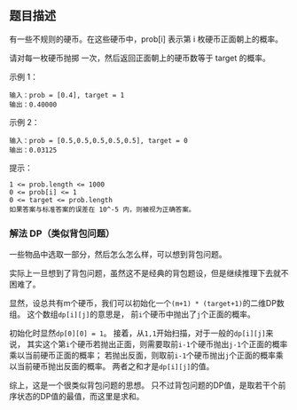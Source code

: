 ## 题目描述
有一些不规则的硬币。在这些硬币中，prob[i] 表示第 i 枚硬币正面朝上的概率。

请对每一枚硬币抛掷 一次，然后返回正面朝上的硬币数等于 target 的概率。

示例 1：
```
输入：prob = [0.4], target = 1
输出：0.40000
```
示例 2：
```
输入：prob = [0.5,0.5,0.5,0.5,0.5], target = 0
输出：0.03125
```

提示：
```
1 <= prob.length <= 1000
0 <= prob[i] <= 1
0 <= target <= prob.length
如果答案与标准答案的误差在 10^-5 内，则被视为正确答案。
```

### 解法 DP（类似背包问题）
一些物品中选取一部分，然后怎么怎么样，可以想到背包问题。

实际上一旦想到了背包问题，虽然这不是经典的背包题设，但是继续推理下去就不困难了。

显然，设总共有m个硬币，我们可以初始化一个`(m+1) * (target+1)`的二维DP数组。
这个数组`dp[i][j]`的意思是，
前`i`个硬币中抛出了`j`个正面的概率。

初始化时显然`dp[0][0] = 1`。
接着，从`1,1`开始扫描，对于一般的`dp[i][j]`来说，
其实这个第`i`个硬币若抛出正面，则需要取前`i-1`个硬币抛出`j-1`个正面的概率乘以当前硬币正面的概率；
若抛出反面，则取前`i-1`个硬币抛出`j`个正面的概率乘以当前硬币抛出反面的概率。
两者之和才是`dp[i][j]`的值。

综上，这是一个很类似背包问题的思想。
只不过背包问题的DP值，是取若干个前序状态的DP值的最值，而这里是求和。